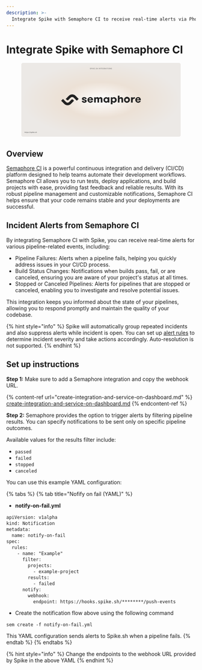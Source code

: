 ```yaml
---
description: >-
  Integrate Spike with Semaphore CI to receive real-time alerts via Phone calls, SMS, Slack, MS Teams, and more for pipeline results and build statuses, ensuring continuous integration monitoring.
---
```


# Integrate Spike with Semaphore CI
<figure><img src="../.gitbook/assets/Semaphore integration.png" alt=""><figcaption></figcaption></figure>

## Overview
[Semaphore CI](https://semaphoreci.com) is a powerful continuous integration and delivery (CI/CD) platform designed to help teams automate their development workflows. Semaphore CI allows you to run tests, deploy applications, and build projects with ease, providing fast feedback and reliable results. With its robust pipeline management and customizable notifications, Semaphore CI helps ensure that your code remains stable and your deployments are successful.

## Incident Alerts from Semaphore CI

By integrating Semaphore CI with Spike, you can receive real-time alerts for various pipeline-related events, including:

* Pipeline Failures: Alerts when a pipeline fails, helping you quickly address issues in your CI/CD process.
* Build Status Changes: Notifications when builds pass, fail, or are canceled, ensuring you are aware of your project's status at all times.
* Stopped or Canceled Pipelines: Alerts for pipelines that are stopped or canceled, enabling you to investigate and resolve potential issues.

This integration keeps you informed about the state of your pipelines, allowing you to respond promptly and maintain the quality of your codebase.

{% hint style="info" %}
Spike will automatically group repeated incidents and also suppress alerts while incident is open. You can set up [alert rules](https://docs.spike.sh/alerts/alert-rules) to determine incident severity and take actions accordingly. Auto-resolution is not supported.
{% endhint %}

## Set up instructions

**Step 1:** Make sure to add a Semaphore integration and copy the webhook URL.

{% content-ref url="create-integration-and-service-on-dashboard.md" %}
[create-integration-and-service-on-dashboard.md](create-integration-and-service-on-dashboard.md)
{% endcontent-ref %}

**Step 2:**
Semaphore provides the option to trigger alerts by filtering pipeline results. You can specify notifications to be sent only on specific pipeline outcomes.


Available values for the results filter include:

* `passed`
* `failed`
* `stopped`
* `canceled`

You can use this example YAML configuration:

{% tabs %}
{% tab title="Nofify on fail (YAML)" %}
* **notify-on-fail.yml**
```
apiVersion: v1alpha
kind: Notification
metadata:
  name: notify-on-fail
spec:
  rules:
    - name: "Example"
      filter:
        projects:
          - example-project
        results:
          - failed
      notify:
        webhook:
          endpoint: https://hooks.spike.sh/********/push-events
```
* Create the notification flow above using the following command

```
sem create -f notify-on-fail.yml
```

This YAML configuration sends alerts to Spike.sh when a pipeline fails.
{% endtab %}
{% endtabs %}

{% hint style="info" %}
Change the endpoints to the webhook URL provided by Spike in the above YAML
{% endhint %}